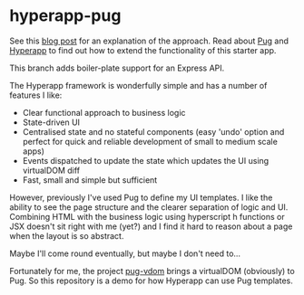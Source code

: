 # hyperapp-pug
See this [blog post](https://dev.to/johnkazer/hyperapp-with-pug-templates-517e) for an explanation of the approach.
Read about [Pug](https://pugjs.org/api/getting-started.html) and [Hyperapp](https://github.com/jorgebucaran/hyperapp) to find out how to extend the functionality of this starter app.

This branch adds boiler-plate support for an Express API.

The Hyperapp framework is wonderfully simple and has a number of features I like:

* Clear functional approach to business logic
* State-driven UI
* Centralised state and no stateful components (easy 'undo' option and perfect for quick and reliable development of small to medium scale apps)
* Events dispatched to update the state which updates the UI using virtualDOM diff
* Fast, small and simple but sufficient

However, previously I've used Pug to define my UI templates. I like the ability to see the page structure and the clearer separation of logic and UI. Combining HTML with the business logic using hyperscript h functions or JSX doesn't sit right with me (yet?) and I find it hard to reason about a page when the layout is so abstract.

Maybe I'll come round eventually, but maybe I don't need to...

Fortunately for me, the project [pug-vdom](https://github.com/batiste/pug-vdom) brings a virtualDOM (obviously) to Pug. So this repository is a demo for how Hyperapp can use Pug templates.
